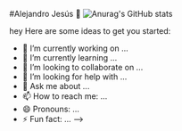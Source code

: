 #Alejandro Jesús 👋
![Anurag's GitHub stats](https://github-readme-stats.vercel.app/api?WaxXaa=anuraghazra&show_icons=true&theme=radical)

hey 
Here are some ideas to get you started:

- 🔭 I’m currently working on ...
- 🌱 I’m currently learning ...
- 👯 I’m looking to collaborate on ...
- 🤔 I’m looking for help with ...
- 💬 Ask me about ...
- 📫 How to reach me: ...
- 😄 Pronouns: ...
- ⚡ Fun fact: ...
-->
